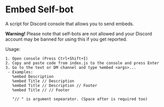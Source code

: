 # Embed Self-bot
A script for Discord console that allows you to send embeds.

**Warning!** Please note that self-bots are not allowed and your Discord account may be banned for using this if you get reported.

Usage:
```
1. Open console (Press Ctrl+Shift+I)
2. Copy and paste code from index.js to the console and press Enter
3. Go to the text or DM channel and type %embed <args>...
 - Examples:
   %embed Description
   %embed Title // Description
   %embed Title // Description // Footer
   %embed Title // // Footer
   
   "// " is argument sepearator. (Space after is required too)
```
